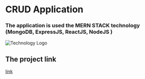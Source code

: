 # CRUD Application
### The application is used the MERN STACK technology (MongoDB, ExpressJS, ReactJS, NodeJS )
![Technology Logo](https://res.cloudinary.com/practicaldev/image/fetch/s--2a-_OwgW--/c_imagga_scale,f_auto,fl_progressive,h_900,q_auto,w_1600/https://dev-to-uploads.s3.amazonaws.com/uploads/articles/sm5uwpip9yglugcc15h4.png)
## The project link
[link](https://powerful-cliffs-60711.herokuapp.com/)

